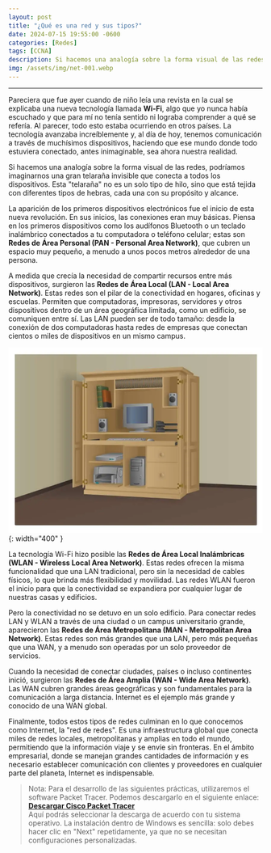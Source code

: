 ```yaml
---
layout: post
title: "¿Qué es una red y sus tipos?"
date: 2024-07-15 19:55:00 -0600
categories: [Redes]
tags: [CCNA]
description: Si hacemos una analogía sobre la forma visual de las redes, podríamos imaginarnos una gran telaraña invisible que conecta a todos los dispositivos.....
img: /assets/img/net-001.webp
---
```


---

Pareciera que fue ayer cuando de niño leía una revista en la cual se explicaba una nueva tecnología llamada **Wi-Fi**, algo que yo nunca había escuchado y que para mí no tenía sentido ni lograba comprender a qué se refería. Al parecer, todo esto estaba ocurriendo en otros países. La tecnología avanzaba increíblemente y, al día de hoy, tenemos comunicación a través de muchísimos dispositivos, haciendo que ese mundo donde todo estuviera conectado, antes inimaginable, sea ahora nuestra realidad.

Si hacemos una analogía sobre la forma visual de las redes, podríamos imaginarnos una gran telaraña invisible que conecta a todos los dispositivos. Esta "telaraña" no es un solo tipo de hilo, sino que está tejida con diferentes tipos de hebras, cada una con su propósito y alcance.

La aparición de los primeros dispositivos electrónicos fue el inicio de esta nueva revolución. En sus inicios, las conexiones eran muy básicas. Piensa en los primeros dispositivos como los audífonos Bluetooth o un teclado inalámbrico conectados a tu computadora o teléfono celular; estas son **Redes de Área Personal (PAN - Personal Area Network)**, que cubren un espacio muy pequeño, a menudo a unos pocos metros alrededor de una persona.

A medida que crecía la necesidad de compartir recursos entre más dispositivos, surgieron las **Redes de Área Local (LAN - Local Area Network)**. Estas redes son el pilar de la conectividad en hogares, oficinas y escuelas. Permiten que computadoras, impresoras, servidores y otros dispositivos dentro de un área geográfica limitada, como un edificio, se comuniquen entre sí. Las LAN pueden ser de todo tamaño: desde la conexión de dos computadoras hasta redes de empresas que conectan cientos o miles de dispositivos en un mismo campus.

![alt text](/assets/img/net-001-1.webp){: width="400" }

La tecnología Wi-Fi hizo posible las **Redes de Área Local Inalámbricas (WLAN - Wireless Local Area Network)**. Estas redes ofrecen la misma funcionalidad que una LAN tradicional, pero sin la necesidad de cables físicos, lo que brinda más flexibilidad y movilidad. Las redes WLAN fueron el inicio para que la conectividad se expandiera por cualquier lugar de nuestras casas y edificios.

Pero la conectividad no se detuvo en un solo edificio. Para conectar redes LAN y WLAN a través de una ciudad o un campus universitario grande, aparecieron las **Redes de Área Metropolitana (MAN - Metropolitan Area Network)**. Estas redes son más grandes que una LAN, pero más pequeñas que una WAN, y a menudo son operadas por un solo proveedor de servicios.

Cuando la necesidad de conectar ciudades, países o incluso continentes inició, surgieron las **Redes de Área Amplia (WAN - Wide Area Network)**. Las WAN cubren grandes áreas geográficas y son fundamentales para la comunicación a larga distancia. Internet es el ejemplo más grande y conocido de una WAN global.

Finalmente, todos estos tipos de redes culminan en lo que conocemos como Internet, la "red de redes". Es una infraestructura global que conecta miles de redes locales, metropolitanas y amplias en todo el mundo, permitiendo que la información viaje y se envíe sin fronteras. En el ámbito empresarial, donde se manejan grandes cantidades de información y es necesario establecer comunicación con clientes y proveedores en cualquier parte del planeta, Internet es indispensable.

>Nota: Para el desarrollo de las siguientes prácticas, utilizaremos el software Packet Tracer. Podemos descargarlo en el siguiente enlace:  
><a href="https://www.netacad.com/resources/lab-downloads?courseLang=es-XL" target="_blank"><strong>Descargar Cisco Packet Tracer</strong></a>  
>Aquí podrás seleccionar la descarga de acuerdo con tu sistema operativo. La instalación dentro de Windows es sencilla: solo debes hacer clic en "Next" repetidamente, ya que no se necesitan configuraciones personalizadas.  